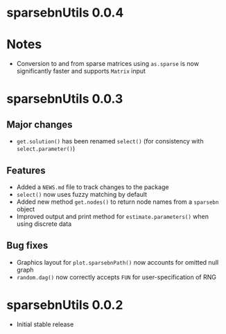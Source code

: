 # sparsebnUtils 0.0.4

# Notes

* Conversion to and from sparse matrices using `as.sparse` is now significantly faster and supports `Matrix` input

# sparsebnUtils 0.0.3

## Major changes

* `get.solution()` has been renamed `select()` (for consistency with `select.parameter()`)

## Features

* Added a `NEWS.md` file to track changes to the package
* `select()` now uses fuzzy matching by default
* Added new method `get.nodes()` to return node names from a `sparsebn` object
* Improved output and print method for `estimate.parameters()` when using discrete data

## Bug fixes

* Graphics layout for `plot.sparsebnPath()` now accounts for omitted null graph
* `random.dag()` now correctly accepts `FUN` for user-specification of RNG

# sparsebnUtils 0.0.2

* Initial stable release

